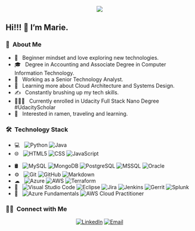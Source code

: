  <p align="center">
 <!--   <img src="https://media.giphy.com/media/MeJgB3yMMwIaHmKD4z/giphy.gif" width="30%" >-->
 <img src="https://media.giphy.com/media/3o6fJcIM6mG3Ad6lAk/giphy.gif">
 </p>

 
<h2> Hi!!! 👋 I’m Marie.</h2>

<h3> 📜 &nbsp;About Me </h3>

- 🤔 &nbsp; Beginner mindset and love exploring new technologies.
- 🎓 &nbsp; Degree in Accounting and Associate Degree in Computer Information Technology.
- 💼 &nbsp; Working as a Senior Technology Analyst.
- 🌱 &nbsp; Learning more about Cloud Architecture  and Systems Design.
- ✍️ &nbsp; Constantly brushing up my tech skills.
- 👩🏻‍💻 &nbsp; Currently enrolled in Udacity Full Stack Nano Degree #UdacityScholar
- 👀 &nbsp; Interested in ramen, traveling and learning.

<h3> 🛠 &nbsp;Technology Stack</h3>

- 💻 &nbsp;
  ![Python](https://img.shields.io/badge/-Python-333333?style=flat&logo=python)
  ![Java](https://img.shields.io/badge/-Java-333333?style=flat&logo=oracle&logoColor=007396)
- 🌐 &nbsp;
  ![HTML5](https://img.shields.io/badge/-HTML5-333333?style=flat&logo=HTML5)
  ![CSS](https://img.shields.io/badge/-CSS-333333?style=flat&logo=CSS3&logoColor=1572B6)
  ![JavaScript](https://img.shields.io/badge/-JavaScript-333333?style=flat&logo=javascript)
<!--   ![Bootstrap](https://img.shields.io/badge/-Bootstrap-333333?style=flat&logo=bootstrap&logoColor=563D7C) -->
- 🛢 &nbsp;
  ![MySQL](https://img.shields.io/badge/-MySQL-333333?style=flat&logo=mysql)
  ![MongoDB](https://img.shields.io/badge/-MongoDB-333333?style=flat&logo=mongodb)
  ![PostgreSQL](https://img.shields.io/badge/-PostgreSQL-333333?style=flat&logo=postgresql)
  ![MSSQL](https://img.shields.io/badge/-MSSQL-333333?style=flat&logo=microsoft)
  ![Oracle](https://img.shields.io/badge/-Oracle-333333?style=flat&logo=oracle&logoColor=007396)
- ⚙️ &nbsp;
  ![Git](https://img.shields.io/badge/-Git-333333?style=flat&logo=git)
  ![GitHub](https://img.shields.io/badge/-GitHub-333333?style=flat&logo=github)
  ![Markdown](https://img.shields.io/badge/-Markdown-333333?style=flat&logo=markdown)
- ☁ &nbsp;
  ![Azure](https://img.shields.io/badge/-Azure-333333?style=flat&logo=microsoft)
  ![AWS](https://img.shields.io/badge/-AWS-333333?style=flat&logo=amazon)
  ![Terraform](https://img.shields.io/badge/-Terraform-333333?style=flat&logo=terraform)
 - 🔧 &nbsp;
  ![Visual Studio Code](https://img.shields.io/badge/-Visual%20Studio%20Code-333333?style=flat&logo=visual-studio-code&logoColor=007ACC)
  ![Eclipse](https://img.shields.io/badge/-Eclipse-333333?style=flat&logo=eclipse-ide&logoColor=2C2255)
  ![Jira](https://img.shields.io/badge/Jira-333333?style=flat&logo=jira)
  ![Jenkins](https://img.shields.io/badge/-Jenkins-333333?style=flat&logo=jenkins)
  ![Gerrit](https://img.shields.io/badge/Gerrit-333333?style=flat&logo=gerrit)
  ![Splunk](https://img.shields.io/badge/Splunk-333333?style=flat&logo=splunk)
 - 📜 &nbsp;
  ![Azure Fundamentals](https://img.shields.io/badge/-Azure-333333?style=flat&logo=microsoft)
  ![AWS Cloud Practitioner](https://img.shields.io/badge/-AWS-333333?style=flat&logo=amazon)

<h3> 🤝🏻 &nbsp;Connect with Me </h3>

<p align="center">
<a href="https://www.linkedin.com/in/mariearshaces-mueller/"><img alt="LinkedIn" src="https://img.shields.io/badge/LinkedIn-Marie%20%20Mueller-blue?style=flat-square&logo=linkedin"></a>
<a href="mailto:masmueller@gmail.com"><img alt="Email" src="https://img.shields.io/badge/Email-masmueller@gmail.com-blue?style=flat-square&logo=gmail"></a>
</p>

<!---
mariemueller-codes/mariemueller-codes is a ✨ special ✨ repository because its `README.md` (this file) appears on your GitHub profile.
You can click the Preview link to take a look at your changes.
--->
